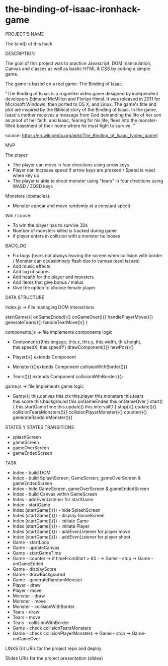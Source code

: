 # the-binding-of-isaac-ironhack-game

PROJECT'S NAME

The bind() of this.hack

DESCRIPTION

The goal of this project was to practice Javascript, DOM manipulation, Canvas and classes as well as bastic HTML & CSS by coding a simple game.

The game is based on a real game: The Binding of Isaac.

"The Binding of Isaac is a roguelike video game designed by independent developers Edmund McMillen and Florian Himsl. It was released in 2011 for Microsoft Windows, then ported to OS X, and Linux. The game's title and plot are inspired by the Biblical story of the Binding of Isaac. In the game, Isaac's mother receives a message from God demanding the life of her son as proof of her faith, and Isaac, fearing for his life, flees into the monster-filled basement of their home where he must fight to survive. "

source: https://en.wikipedia.org/wiki/The_Binding_of_Isaac_(video_game)

MVP

The player:

- The player can move in four directions using arrow keys
- Player can increase speed if arrow keys are pressed / Speed is reset when key up
- The player is able to shoot monster using "tears" in four directions using WASD / ZQSD keys

Monsters (obstacles):

- Monster appear and move randomly at a constant speed

Win / Loose:

- To win the player has to survive 30s
- Number of monsters killed is tracked during game
- if player enters in collision with a monster he looses

BACKLOG

- Fix bugs (tears not always leaving the screen when collision with border / Monster can occasionnaly flash due to canvas reset issues)
- Add music effects
- Add log of scores
- Add health for the player and monsters
- Add items that give bonus / malus
- Give the option to choose female player

DATA STRUCTURE

Index.js -> File managing DOM interactions

startGame(){
onGameEnded(){}
onGameOver(){}
handlePlayerMove(){}
generateTears(){}
handleTearMove(){}
}

components.js -> file implements components logic

- Component(){this.imgage, this.x, this.y, this.width, this.height, this.speedX, this.speedY}
  drawComponent(){}
  newPos(){}

- Player(){} extends Component

- Monster(){}extends Component
  collisionWithBorder(){}

- Tears(){} extends Component
  collisionWithBorder(){}

game.js -> file implements game logic
- Game(){
this.canvas
this.ctx
this.player
this.monsters
this.tears
this.score
this.background
this.onGameEnded
this.onGameOver
}
start(){
    this.startGameTime
    this.update()
    this.intervalID
}
stop(){}
update(){}
collisionTearsMonsters(){}
collisionPlayerMonster(){}
counter(){}
generateRandomMonster(){}

STATES Y STATES TRANSITIONS
- splashScreen
- gameScreen
- gameOverScreen
- gameEndedScreen

TASK
- Index - build DOM
- Index - build SplashScreen, GameScreen, gameOverScreen & gameEndedScreen
- Index - hide GameScreen, gameOverScreen & gameEndedScreen 
- Index - build Canvas within GameScreen
- Index - addEvenListener for startGame
- Index - startGame 
- Index (startGame(){}) - hide SplashScreen
- Index (startGame(){}) - display GameScreen
- Index (startGame(){}) - initiate Game
- Index (startGame(){}) - initiate Player
- Index (startGame(){}) - addEvenListener for player move
- Index (startGame(){}) - addEvenListener for player shoot
- Game - startLoop
- Game - updateCanvas
- Game - startGameTime
- Game - counter 
    -> if timeFromStart > 60 :
        ->  Game - stop
        ->  Game - onGameEnded 
- Game - displayScore
- Game - drawBackgournd
- Game - generateRandomMonster 
- Player - draw
- Player - move 
- Monster - draw
- Monster - move
- Monster - collisionWithBorder
- Tears - draw
- Tears - move
- Tears - collisionWithBorder
- Game - check collisionTearsMonsters 
- Game - check collisionPlayerMonsters 
    ->  Game - stop
    ->  Game- onGameOver 


LINKS
Git
URls for the project repo and deploy 

Slides
URls for the project presentation (slides)


